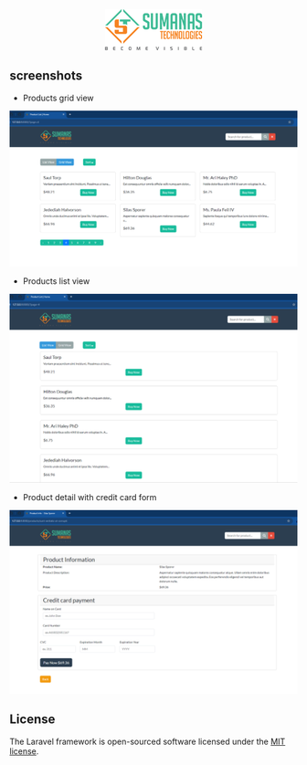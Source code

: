 <p align="center">
    <img src="https://github.com/simbu2dev/laravel-stripe/blob/master/public/images/logo.png">
</p>

## screenshots
 - Products grid view
<p align="center">
    <img src="https://github.com/simbu2dev/laravel-stripe/blob/master/public/images/app-screens/ProductsGrid.png?raw=true">
</p>

- Products list view
<p align="center">
    <img src="https://github.com/simbu2dev/laravel-stripe/blob/master/public/images/app-screens/ProductsList.png?raw=true">
</p>

- Product detail with credit card form
<p align="center">
    <img src="https://github.com/simbu2dev/laravel-stripe/blob/master/public/images/app-screens/ProductDetail.png?raw=true">
</p>

## License

The Laravel framework is open-sourced software licensed under the [MIT license](https://opensource.org/licenses/MIT).
